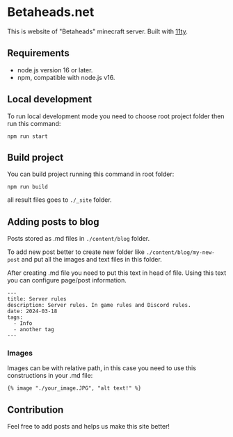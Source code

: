 # Betaheads.net

This is website of "Betaheads" minecraft server. Built with [11ty](https://www.11ty.dev/).

## Requirements

- node.js version 16 or later.
- npm, compatible with node.js v16.

## Local development

To run local development mode you need to choose root project folder then run this command:

`npm run start`

## Build project

You can build project running this command in root folder:

`npm run build`

all result files goes to `./_site` folder.

## Adding posts to blog

Posts stored as .md files in `./content/blog` folder.

To add new post better to create new folder like `./content/blog/my-new-post` and put all the images and text files in this folder.

After creating .md file you need to put this text in head of file.
Using this text you can configure page/post information.

```
---
title: Server rules
description: Server rules. In game rules and Discord rules.
date: 2024-03-18
tags:
  - Info
  - another tag
---
```
### Images

Images can be with relative path, in this case you need to use this constructions in your .md file:

`{% image "./your_image.JPG", "alt text!" %}`

## Contribution

Feel free to add posts and helps us make this site better!
